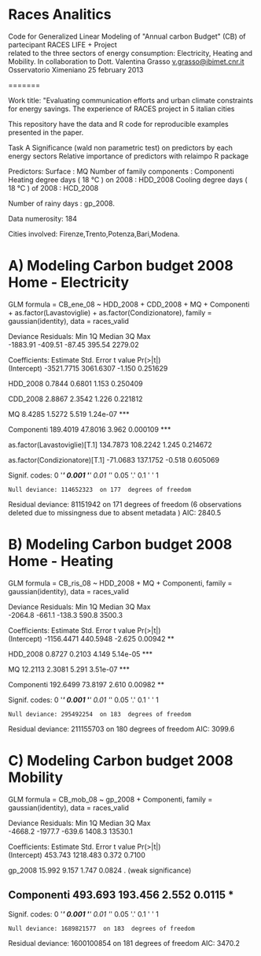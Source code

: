 Races Analitics
================

Code for Generalized Linear Modeling of "Annual carbon Budget" (CB) of partecipant RACES LIFE + Project  
related to the three sectors of  energy consumption: Electricity, Heating and Mobility.
In collaboration to Dott. Valentina Grasso v.grasso@ibimet.cnr.it
Osservatorio Ximeniano 25 february 2013 

=======

Work title: "Evaluating communication efforts and urban climate constraints for energy savings. The experience of RACES project in 5 italian cities 

This repository have the data and R code for reproducible examples presented in the paper.

Task A
Significance (wald non parametric test) on predictors by each energy sectors 
Relative importance of predictors with relaimpo R package

Predictors:
Surface : MQ
Number of family components : Componenti 
Heating degree days ( 18  °C ) on 2008 : HDD_2008
Cooling degree days ( 18  °C ) of 2008 : HCD_2008

Number of rainy days : gp_2008.

Data numerosity: 184

Cities involved: Firenze,Trento,Potenza,Bari,Modena.


A) Modeling  Carbon budget 2008  Home - Electricity
==================================================


GLM formula = CB_ene_08 ~ HDD_2008 + CDD_2008 + MQ + Componenti + as.factor(Lavastoviglie) + as.factor(Condizionatore), family = gaussian(identity), data = races_valid

Deviance Residuals: 
     Min        1Q    Median        3Q       Max  
-1883.91   -409.51    -87.45    395.54   2279.02  

Coefficients:
                                 Estimate Std. Error t value Pr(>|t|)    
(Intercept)                    -3521.7715  3061.6307  -1.150 0.251629  

HDD_2008                           0.7844     0.6801   1.153 0.250409   

CDD_2008                           2.8867     2.3542   1.226 0.221812    

MQ                                 8.4285     1.5272   5.519 1.24e-07 ***

Componenti                       189.4019    47.8016   3.962 0.000109 ***

as.factor(Lavastoviglie)[T.1]    134.7873   108.2242   1.245 0.214672    

as.factor(Condizionatore)[T.1]   -71.0683   137.1752  -0.518 0.605069    

Signif. codes:  0 '***' 0.001 '**' 0.01 '*' 0.05 '.' 0.1 ' ' 1 


    Null deviance: 114652323  on 177  degrees of freedom
Residual deviance:  81151942  on 171  degrees of freedom
  (6 observations deleted due to missingness due to absent metadata )
AIC: 2840.5


B) Modeling  Carbon budget 2008  Home - Heating
==================================================


GLM formula = CB_ris_08 ~ HDD_2008 + MQ + Componenti, family = gaussian(identity), data = races_valid

Deviance Residuals: 
    Min       1Q   Median       3Q      Max  
-2064.8   -661.1   -138.3    590.8   3500.3  

Coefficients:
              Estimate Std. Error t value Pr(>|t|)    
(Intercept) -1156.4471   440.5948  -2.625  0.00942 ** 

HDD_2008        0.8727     0.2103   4.149 5.14e-05 ***

MQ             12.2113     2.3081   5.291 3.51e-07 ***

Componenti    192.6499    73.8197   2.610  0.00982 ** 

Signif. codes:  0 '***' 0.001 '**' 0.01 '*' 0.05 '.' 0.1 ' ' 1 

    Null deviance: 295492254  on 183  degrees of freedom
Residual deviance: 211155703  on 180  degrees of freedom
AIC: 3099.6



C) Modeling  Carbon budget 2008  Mobility 
==================================================


GLM formula = CB_mob_08 ~ gp_2008 + Componenti, family = gaussian(identity), data = races_valid

Deviance Residuals: 
    Min       1Q   Median       3Q      Max  
-4668.2  -1977.7   -639.6   1408.3  13530.1  

Coefficients:
            Estimate Std. Error t value Pr(>|t|)  
(Intercept)  453.743   1218.483   0.372   0.7100  

gp_2008       15.992      9.157   1.747   0.0824 . (weak significance)

Componenti   493.693    193.456   2.552   0.0115 *
---
Signif. codes:  0 '***' 0.001 '**' 0.01 '*' 0.05 '.' 0.1 ' ' 1 


    Null deviance: 1689821577  on 183  degrees of freedom
Residual deviance: 1600100854  on 181  degrees of freedom
AIC: 3470.2

